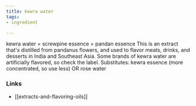 ```yaml
---
title: kewra water
tags:
- ingredient

---
```

kewra water = screwpine essence = pandan essence This is an extract that's distilled from pandanus flowers, and used to flavor meats, drinks, and desserts in India and Southeast Asia. Some brands of kewra water are artificially flavored, so check the label. Substitutes: kewra essence (more concentrated, so use less) OR rose water

### Links

* [[extracts-and-flavoring-oils]]

